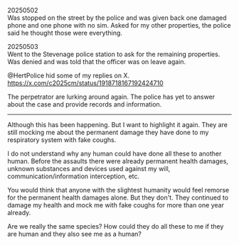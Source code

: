 20250502\
Was stopped on the street by the police and was given back one damaged phone and one phone with no sim. Asked for my other properties, the police said he thought those were everything.



20250503\
Went to the Stevenage police station to ask for the remaining properties. Was denied and was told that the officer was on leave again.

@HertPolice hid some of my replies on X.\
https://x.com/c2025cm/status/1918718167192424710

The perpetrator are lurking around again. The police has yet to answer about the case and provide records and information.

---

Although this has been happening. But I want to highlight it again. They are still mocking me about the permanent damage they have done to my respiratory system with fake coughs.


I do not understand why any human could have done all these to another human. Before the assaults there were already permanent health damages, unknown substances and devices used against my will, communication/information interception, etc.

You would think that anyone with the slightest humanity would feel remorse for the permanent health damages alone. But they don't. They continued to damage my health and mock me with fake coughs for more than one year already.

Are we really the same species? How could they do all these to me if they are human and they also see me as a human?
